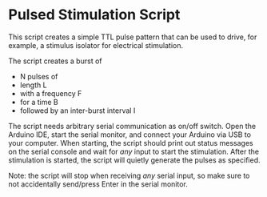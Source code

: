 #   Pulsed Stimulation Script

  This script creates a simple TTL pulse pattern that can be used to drive, for example, a stimulus isolator for electrical stimulation.

The script creates a burst of 
* N pulses of 
* length L  
* with a frequency F 
* for a time B
* followed by an inter-burst interval I

The script needs arbitrary serial communication as on/off switch. Open the Arduino IDE, start the serial monitor, and connect your Arduino via USB to your computer. When starting, the script should print out status messages on the serial console and wait for _any_ input to start the stimulation. After the stimulation is started, the script will quietly generate the pulses as specified.

Note: the script will stop when receiving _any_ serial input, so make sure to not accidentally send/press Enter in the serial monitor.


